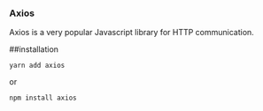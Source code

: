 ### Axios


Axios is a very popular Javascript library for HTTP communication.


##installation
```
yarn add axios
```

or

```
npm install axios
```
